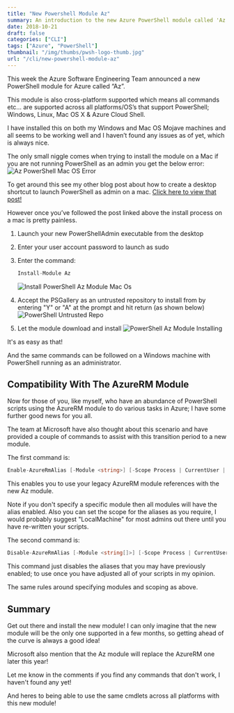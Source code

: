 ```yaml
---
title: "New Powershell Module Az"
summary: An introduction to the new Azure PowerShell module called 'Az' that will replace the existing 'AzureRM' module.
date: 2018-10-21
draft: false
categories: ["CLI"]
tags: ["Azure", "PowerShell"]
thumbnail: "/img/thumbs/pwsh-logo-thumb.jpg"
url: "/cli/new-powershell-module-az"
---
```


This week the Azure Software Engineering Team announced a new PowerShell module for Azure called “Az”.

This module is also cross-platform supported which means all commands etc… are supported across all platforms/OS’s that support PowerShell; Windows, Linux, Mac OS X & Azure Cloud Shell.

I have installed this on both my Windows and Mac OS Mojave machines and all seems to be working well and I haven’t found any issues as of yet, which is always nice.

The only small niggle comes when trying to install the module on a Mac if you are not running PowerShell as an admin you get the below error:
![Az PowerShell Mac OS Error](/img/az-mac-os-error.png)

To get around this see my other blog post about how to create a desktop shortcut to launch PowerShell as admin on a mac. [Click here to view that post!](/cli/powershell-as-admin-mac-os-shortcut)

However once you’ve followed the post linked above the install process on a mac is pretty painless.

1. Launch your new PowerShellAdmin executable from the desktop
2. Enter your user account password to launch as sudo
3. Enter the command:
    ```go {linenos=false}
    Install-Module Az
    ```
    ![Install PowerShell Az Module Mac Os](/img/az-pwsh-install-mac-os.png)

4. Accept the PSGallery as an untrusted repository to install from by entering "Y" or "A" at the prompt and hit return (as shown below)
![PowerShell Untrusted Repo](/img/az-pwsh-install-untrusted-repo.png)

5. Let the module download and install
![PowerShell Az Module Installing](/img/az-pwsh-installing.png)

It's as easy as that! 

And the same commands can be followed on a Windows machine with PowerShell running as an administrator.

## Compatibility With The AzureRM Module

Now for those of you, like myself, who have an abundance of PowerShell scripts using the AzureRM module to do various tasks in Azure; I have some further good news for you all.

The team at Microsoft have also thought about this scenario and have provided a couple of commands to assist with this transition period to a new module.

The first command is:

```go {linenos=false}
Enable-AzureRmAlias [-Module <string>] [-Scope Process | CurrentUser | LocalMachine]
```

This enables you to use your legacy AzureRM module references with the new Az module.

Note if you don't specify a specific module then all modules will have the alias enabled. Also you can set the scope for the aliases as you require, I would probably suggest "LocalMachine" for most admins out there until you have re-written your scripts.

The second command is:

```go {linenos=false}
Disable-AzureRmAlias [-Module <string[]>] [-Scope Process | CurrentUser | LocalMachine]
```

This command just disables the aliases that you may have previously enabled; to use once you have adjusted all of your scripts in my opinion.

The same rules around specifying modules and scoping as above.

## Summary

Get out there and install the new module! I can only imagine that the new module will be the only one supported in a few months, so getting ahead of the curve is always a good idea!

Microsoft also mention that the Az module will replace the AzureRM one later this year!

Let me know in the comments if you find any commands that don't work, I haven't found any yet!

And heres to being able to use the same cmdlets across all platforms with this new module!